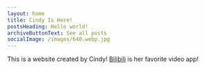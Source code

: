 ```yaml
---
layout: home
title: Cindy Is Here!
postsHeading: Hello world!
archiveButtonText: See all posts
socialImage: /images/640.webp.jpg
---
```

This is a website created by Cindy!
[Bilibili](www.bilibili.com) is her favorite video app!
